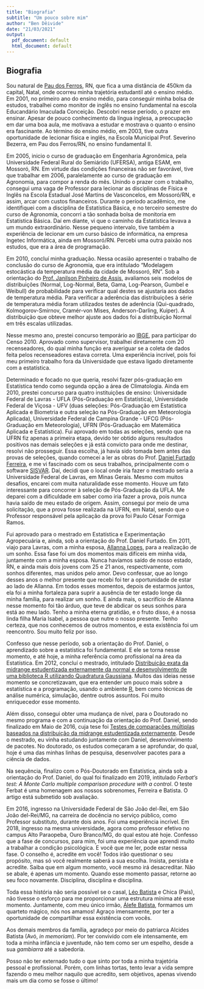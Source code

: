 ```yaml
---
title: "Biografia"
subtitle: "Um pouco sobre mim"
author: "Ben Dêivide"
date: "21/03/2021"
output:
  pdf_document: default
  html_document: default
---
```




## Biografia

Sou natural de [Pau dos Ferros](http://pt.wikipedia.org/wiki/Pau_dos_Ferros), RN, que fica a uma distância de 450km da capital, Natal, onde ocorreu minha trajetória estudantil até o ensino médio. Em 2001, no primeiro ano do ensino médio, para conseguir minha bolsa de estudos, trabalhei como monitor de inglês no ensino fundamental na escola Educandário Imaculada Conceição. Descobri nesse período, o prazer em ensinar. Apesar de pouco conhecimento da língua inglesa, a preocupação em dar uma boa aula, me motivava a estudar e mostrava o quanto o ensino era fascinante. Ao término do ensino médio, em 2003, tive outra oportunidade de lecionar
física e inglês, na Escola Municipal Prof. Severino Bezerra, em Pau dos Ferros/RN, no ensino fundamental II. 

Em 2005, inicio o curso de graduação em Engenharia Agronômica, pela Universidade Federal Rural do Semiárido (UFERSA), antiga ESAM, em Mossoró, RN.
Em virtude das condições financeiras não ser favorável, tive que trabalhar em 2006, paralelamente ao curso de graduação em Agronomia, para compor a renda do mês. Unindo o prazer com o trabalho, consegui uma vaga de Professor para lecionar as disciplinas de
Física e Inglês na Escola Estadual José Martins de Vasconcelos, em Mossoró/RN, e assim, arcar com custos financeiros. Durante o período acadêmico, me identifiquei com a disciplina
de Estatística Básica, e no terceiro semestre do curso de Agronomia, concorri a tão sonhada bolsa de monitoria em Estatística Básica. Daí em diante, vi que o caminho da Estatística levava a um mundo extraordinário. Nesse pequeno intervalo, tive também a experiência de
lecionar em um curso básico de informática, na empresa Ingetec Informática, ainda em Mossoró/RN. Percebi uma outra paixão nos estudos, que era a área de programação.

Em 2010, concluí minha graduação. Nessa ocasião apresentei o trabalho de conclusão do curso de Agronomia, que era intitulado “Modelagem estocástica da temperatura média da cidade de Mossoró, RN”. Sob a orientação do [Prof. Janilson Pinheiro de Assis](https://sigaa.ufersa.edu.br/sigaa/public/docente/portal.jsf?siape=396304), avaliamos
seis modelos de distribuições (Normal, Log-Normal, Beta, Gama, Log-Pearson, Gumbel e
Weibull) de probabilidade para verificar qual destes se ajustaria aos dados de temperatura
média. Para verificar a aderência das distribuições à série de temperatura média foram
utilizados testes de aderência (Qui-quadrado, Kolmogorov-Smirnov, Cramér-von Mises,
Anderson-Darling, Kuiper). A distribuição que obteve melhor ajuste aos dados foi a
distribuição Normal em três escalas utilizadas.

Nesse mesmo ano, prestei concurso temporário ao [IBGE](https://www.ibge.gov.br/), para participar do Censo 2010. Aprovado como supervisor, trabalhei diretamente com 20 recenseadores, do qual minha
função era averiguar se a coleta de dados feita pelos recenseadores estava correta. Uma
experiência incrível, pois foi meu primeiro trabalho fora da Universidade que estava ligado
diretamente com a estatística.

Determinado e focado no que queria, resolvi fazer pós-graduação em Estatística tendo
como segunda opção a área de Climatologia. Ainda em 2010, prestei concurso para quatro
instituições de ensino: Universidade Federal de Lavras - UFLA (Pós-Graduação em
Estatística), Universidade Federal de Viçosa - UFV (duas seleções: Pós-Graduação em Estatística
Aplicada e Biometria e outra seleção na Pós-Graduação em Meteorologia Aplicada),
Universidade Federal de Campina Grande - UFCG (Pós-Graduação em Meteorologia),
UFRN (Pós-Graduação em Matemática Aplicada e Estatística). Fui aprovado em todas
as seleções, sendo que na UFRN fiz apenas a primeira etapa, devido ter obtido alguns resultados positivos nas demais seleções e já está convicto para onde me destinar, resolvi não prosseguir. Essa escolha, já havia sido tomada bem antes das provas de seleções, quando comecei a ler as obras do Prof.
[Daniel Furtado Ferreira](https://des.ufla.br/~danielff/), e me vi fascinado com os seus trabalhos, principalmente com o software [SISVAR](https://des.ufla.br/~danielff/programas/sisvar.html). Daí, decidi que o local onde iria fazer o mestrado seria a Universidade
Federal de Lavras, em Minas Gerais.
Mesmo com muitos desafios, encarei com muita naturalidade esse momento. Houve
um fato interessante para concorrer à seleção de Pós-Graduação da UFLA. Me deparei
com a dificuldade em saber como iria fazer a prova, pois nunca havia saído de meu estado
de origem. Assim, consegui por meio de uma solicitação, que a prova fosse realizada
na UFRN, em Natal, sendo que o Professor responsável pela aplicação da prova foi Paulo
César Formiga Ramos. 

Fui aprovado para o mestrado em Estatística e Experimentação
Agropecuária e, ainda, sob a orientação do Prof. Daniel Furtado. Em 2011, viajo para
Lavras, com a minha esposa, [Allanna Lopes](https://www.instagram.com/allannadvl/), para a realização de um sonho. Essa fase foi um dos momentos mais difíceis em minha vida, juntamente com a minha esposa. Nunca havíamos saído de nosso estado, RN, e ainda mais dois jovens com 25 e 21 anos, respectivamente, com sonhos diferentes, mas unidos pelo amor. Devo confessar, que ao longo desses anos o melhor presente que recebi foi ter a oportunidade de estar ao lado de Allanna. Em todos esses momentos, depois de estarmos juntos, ela foi a minha fortaleza para suprir a ausência de ter estado longe da minha família, para realizar um sonho. E ainda mais, o sacrifício de Allanna nesse momento foi tão árduo, que teve de abdicar os seus sonhos para está ao meu lado. Tenho a minha eterna gratidão, e o fruto disso, é a nossa linda filha Maria Isabel, a pessoa que nutre o nosso presente. Tenho certeza, que nos conhecemos de outros momentos, e esta existência foi um reencontro. Sou muito feliz por isso.

Confesso que nesse período, sob a orientação do Prof. Daniel, o aprendizado sobre a
estatística foi fundamental. E ele se torna nesse momento, e até hoje, a minha referência como profissional na área da
Estatística. Em 2012, concluí o mestrado, intitulado [Distribuição exata da midrange estudentizada externamente da normal e desenvolvimento de uma biblioteca R utilizando Quadratura Gaussiana](http://repositorio.ufla.br/bitstream/1/753/1/DISSERTA%c3%87%c3%83O_Distribui%c3%a7%c3%a3o%20exata%20da%20midrange%20estudentizada%20externamente%20da%20normal%20e%20desenvolvimento%20de%20uma%20biblioteca%20R%20utilizando%20Quadratur.pdf). Muitos das ideias nesse momento se concretizavam, que era entender um pouco mais sobre a estatística e a programação, usando o ambiente [R](http://r-project.org/), bem como técnicas de análise numérica, simulação, dentre outros assuntos. Foi muito enriquecedor esse momento.

Além disso, consegui obter uma mudança de
nível, para o Doutorado no mesmo programa e com a continuação da orientação do Prof. Daniel, sendo finalizado em Maio de 2016, cuja tese foi [Testes de comparações múltiplas baseados na distribuição da midrange estudentizada externamente](http://repositorio.ufla.br/bitstream/1/11466/2/TESE_Testes%20de%20compara%c3%a7%c3%b5es%20m%c3%baltiplas%20baseados%20na%20distribui%c3%a7%c3%a3o%20da%20midrange%20estudentizada%20externamente.pdf). Desde o mestrado, eu vinha estudando juntamente com Daniel, desenvolvimento de pacotes. No doutorado, os estudos começaram a se aprofundar, do qual, hoje é uma das minhas linhas de pesquisa, desenvolver pacotes para a ciência de dados.

Na sequência, finalizo com o Pós-Doutorado em Estatística, ainda sob a orientação do Prof. Daniel, do qual foi finalizado em 2019, intitulado *Ferbat’s test: A Monte Carlo multiple comparison
procedure with a control*. O teste Ferbat é uma homenagem aos nossos sobrenomes, Ferreira e Batista. O artigo está submetido sob avaliação.

Em 2016, ingresso na Universidade Federal de São João del-Rei, em São João del-Rei/MG, na carreira de docência no serviço público, como Professor substituto, durante dois anos. Foi uma experiência incrível. Em 2018, ingresso na mesma universidade, agora como professor efetivo no campus Alto Paraopeba, Ouro Branco/MG, do qual estou até hoje. Confesso que a fase de concursos, para mim, foi uma experiência que aprendi muito a trabalhar a condição psicológica. E você que me ler, pode estar nessa fase. O conselho é, acredite em você! Todos irão questionar o seu propósito, mas só você realmente saberá a sua escolha. Insista, persista e acredite. Saiba que em algum momento, você mesmo irá desacreditar. Não se abale, é apenas um momento. Quando esse momento passar, retorne ao seu foco novamente. Disciplina, disciplina e disciplina.

Toda essa história não seria possível se o casal, [Léo Batista](https://www.facebook.com/josealcigeriobatista.alcigerio) e Chica (Pais), não tivesse o esforço para me proporcionar uma estrutura mínima até esse momento. Juntamente, com meu único irmão, [Álefe Batista](https://www.instagram.com/alefebatistareal/), formamos um quarteto mágico, nós nos amamos! Agraço imensamente, por ter a oportunidade de compartilhar essa existência com vocês.

Aos demais membros da família, agradeço por meio do patriarca Alcides Batista (Avó, *in memoriam*). Por ter convivido com ele intensamente, em toda a minha infância e juventude, não tem como ser um espelho, desde a sua *gambiarra* até a sabedoria.

Posso não ter externado tudo o que sinto por toda a minha trajetória pessoal e profissional. Porém, com linhas tortas, tento levar a vida sempre fazendo o meu melhor naquilo que acredito, sem objetivos, apenas vivendo mais um dia como se fosse o último!
